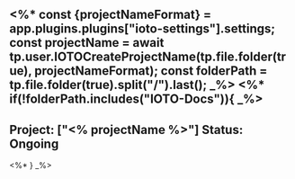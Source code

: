<%* 
const {projectNameFormat} = app.plugins.plugins["ioto-settings"].settings;
const projectName = await tp.user.IOTOCreateProjectName(tp.file.folder(true), projectNameFormat); 
const folderPath = tp.file.folder(true).split("/").last();
_%>
<%* if(!folderPath.includes("IOTO-Docs")){ _%>
---
Project: ["<% projectName %>"]
Status: Ongoing
---
<%* } _%>